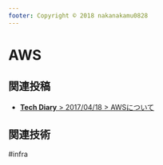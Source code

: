 ```yaml
---
footer: Copyright © 2018 nakanakamu0828
---
```

# AWS

## 関連投稿
* [<b>Tech Diary</b> &gt; 2017/04/18 &gt; AWSについて](/diary/2018-04-18.html#aws%E3%81%AB%E3%81%A4%E3%81%84%E3%81%A6) 


## 関連技術
#infra
